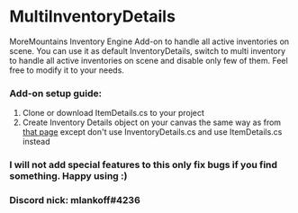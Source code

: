 # MultiInventoryDetails
MoreMountains Inventory Engine Add-on to handle all active inventories on scene.
You can use it as default InventoryDetails, switch to multi inventory to handle all active inventories on scene and disable only few of them. Feel free to modify it to your needs.

### Add-on setup guide:
1. Clone or download ItemDetails.cs to your project
2. Create Inventory Details object on your canvas the same way as from [that page](http://inventory-engine-docs.moremountains.com/item-details.html) except don't use InventoryDetails.cs and use ItemDetails.cs instead

### I will not add special features to this only fix bugs if you find something. Happy using :)
### Discord nick: mlankoff#4236

